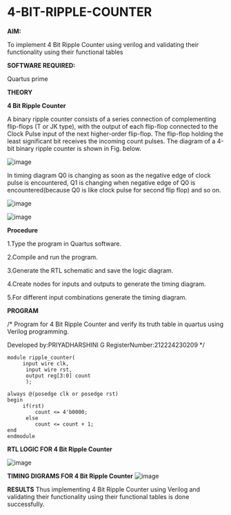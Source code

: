 # 4-BIT-RIPPLE-COUNTER

**AIM:**

To implement  4 Bit Ripple Counter using verilog and validating their functionality using their functional tables

**SOFTWARE REQUIRED:**

Quartus prime

**THEORY**

**4 Bit Ripple Counter**

A binary ripple counter consists of a series connection of complementing flip-flops (T or JK type), with the output of each flip-flop connected to the Clock Pulse input of the next higher-order flip-flop. The flip-flop holding the least significant bit receives the incoming count pulses. The diagram of a 4-bit binary ripple counter is shown in Fig. below.

![image](https://github.com/naavaneetha/4-BIT-RIPPLE-COUNTER/assets/154305477/cb4b74d4-31ab-4359-95d0-d22e67daba13)

In timing diagram Q0 is changing as soon as the negative edge of clock pulse is encountered, Q1 is changing when negative edge of Q0 is encountered(because Q0 is like clock pulse for second flip flop) and so on.

![image](https://github.com/naavaneetha/4-BIT-RIPPLE-COUNTER/assets/154305477/a573a7d6-014e-4e54-93e6-e2ac9530960b)

![image](https://github.com/naavaneetha/4-BIT-RIPPLE-COUNTER/assets/154305477/85e1958a-2fc1-49bb-9a9f-d58ccbf3663c)

**Procedure**

  1.Type the program in Quartus software.
  
  2.Compile and run the program.
  
  3.Generate the RTL schematic and save the logic diagram.
  
  4.Create nodes for inputs and outputs to generate the timing diagram.
  
  5.For different input combinations generate the timing diagram.

**PROGRAM**

/* Program for 4 Bit Ripple Counter and verify its truth table in quartus using Verilog programming.

 Developed by:PRIYADHARSHINI G RegisterNumber:212224230209
*/
```
module ripple_counter(
     input wire clk,
	  input wire rst,
	  output reg[3:0] count
	  );
	  
always @(posedge clk or posedge rst)
begin
     if(rst)
	     count <= 4'b0000;
	  else 
	     count <= count + 1;
end 
endmodule 
```

**RTL LOGIC FOR 4 Bit Ripple Counter**

![image](https://github.com/user-attachments/assets/6f442d0a-ce58-4704-81fc-df7f4a1e9291)


**TIMING DIGRAMS FOR 4 Bit Ripple Counter**
![image](https://github.com/user-attachments/assets/c389fd2e-75e2-41a6-8a5c-6a3b19245843)


**RESULTS**
 Thus implementing 4 Bit Ripple Counter using Verilog and validating their functionality using their functional tables is done successfully.
